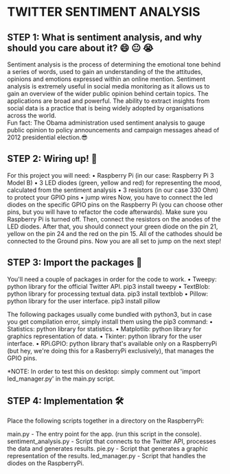 TWITTER SENTIMENT ANALYSIS
===

STEP 1: What is sentiment analysis, and why should you care about it? 😄 😐 😭
---	
  Sentiment analysis is the process of determining the emotional tone behind a series of words, used to gain an understanding of the the attitudes, opinions and emotions expressed within an online mention.
	Sentiment analysis is extremely useful in social media monitoring as it allows us to gain an overview of the wider public opinion behind certain topics. The applications are broad and powerful. The ability to extract insights from social data is a practice that is being widely adopted by organisations across the world.  
Fun fact: 
The Obama administration used sentiment analysis to gauge public opinion to policy announcements and campaign messages ahead of 2012 presidential election.😎

STEP 2: Wiring up! 🔌
---
For this project you will need:
    • Raspberry Pi (in our case: Raspberry Pi 3 Model B)
    • 3 LED diodes (green, yellow and red) for representing the mood, calculated from the sentiment analysis
    • 3 resistors (in our case 330 Ohm) to protect your GPIO pins
    • jump wires
	Now, you have to connect the led diodes on the specific GPIO pins on the Raspberry Pi (you can choose other pins, but you will have to refactor the code afterwards).
	Make sure you Raspberry Pi is turned off. Then, connect the resistors on the anodes of the LED diodes. After that, you should connect your green diode on the pin 21, yellow on the pin 24 and the red on the pin 15. All of the cathodes should be connected to the Ground pins. Now you are all set to jump on the next step!

STEP 3: Import the packages 🚚
---
You'll need a couple of packages in order for the code to work.
• Tweepy: python library for the official Twitter API.
	pip3 install tweepy
• TextBlob: python library for processing textual data.
	pip3 install textblob
• Pillow: python library for the user interface.
	pip3 install pillow

The following packages usually come bundled with python3, but in case you get compilation error, simply install them using the pip3 command:
• Statistics: python library for statistics.
• Matplotlib: python library for graphics representation of data.
• Tkinter: python library for the user interface.
• RPi.GPIO: python library that's available only on a RaspberryPi (but hey, we're doing this for a RasberryPi exclusively), that manages the GPIO pins.

*NOTE: In order to test this on desktop: simply comment out 'import led_manager.py' in the main.py script.

STEP 4: Implementation 🛠
---
Place the following scripts together in a directory on the RaspberryPi:

main.py - The entry point for the app. (run this script in the console).
sentiment_analysis.py - Script that connects to the Twitter API, processes the data and generates results.
pie.py - Script that generates a graphic representation of the results.
led_manager.py - Script that handles the diodes on the RaspberryPi.
